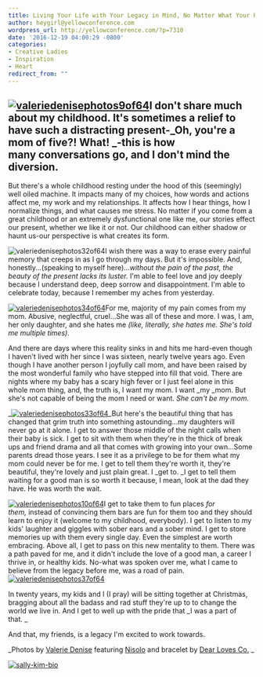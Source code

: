 ```yaml
---
title: Living Your Life with Your Legacy in Mind, No Matter What Your Past Holds
author: heygirl@yellowconference.com
wordpress_url: http://yellowconference.com/?p=7310
date: '2016-12-19 04:00:29 -0800'
categories:
- Creative Ladies
- Inspiration
- Heart
redirect_from: ""
---
```


## [![valeriedenisephotos9of64](https://s3.amazonaws.com/yellow-files/blog/2016/12/ValerieDenisePhotos9of64.jpg)](https://s3.amazonaws.com/yellow-files/blog/2016/12/ValerieDenisePhotos9of64.jpg)I don't share much about my childhood. It's sometimes a relief to have such a distracting present-_Oh, you're a mom of five?! What! _-this is how many conversations go, and I don't mind the diversion.

But there's a whole childhood resting under the hood of this (seemingly) well oiled machine. It impacts many of my choices, how words and actions affect me, my work and my relationships. It affects how I hear things, how I normalize things, and what causes me stress. No matter if you come from a great childhood or an extremely dysfunctional one like me, our stories effect our present, whether we like it or not. Our childhood can either shadow or haunt us-our perspective is what creates its form.

![valeriedenisephotos32of64](https://s3.amazonaws.com/yellow-files/blog/2016/12/ValerieDenisePhotos32of64.jpg)I wish there was a way to erase every painful memory that creeps in as I go through my days. But it's impossible. And, honestly...(speaking to myself here)..._without the pain of the past, the beauty of the present lacks its luster._ I'm able to feel love and joy deeply because I understand deep, deep sorrow and disappointment. I'm able to celebrate today, because I remember my aches from yesterday.

[![valeriedenisephotos34of64](https://s3.amazonaws.com/yellow-files/blog/2016/12/ValerieDenisePhotos34of64.jpg)](https://s3.amazonaws.com/yellow-files/blog/2016/12/ValerieDenisePhotos34of64.jpg)For me, majority of my pain comes from my mom. Abusive, neglectful, cruel...She was all of these and more. I was, I am, her only daughter, and she hates me _(like, literally, she hates me. She's told me multiple times).[  
](https://s3.amazonaws.com/yellow-files/blog/2016/12/ValerieDenisePhotos32of64.jpg)_

And there are days where this reality sinks in and hits me hard-even though I haven't lived with her since I was sixteen, nearly twelve years ago. Even though I have another person I joyfully call mom, and have been raised by the most wonderful family who have stepped into fill that void. There are nights where my baby has a scary high fever or I just feel alone in this whole mom thing, and, the truth is, I want my mom. I want _my _mom. But she's not capable of being the mom I need or want. _She can't be my mom._

_[![valeriedenisephotos33of64](https://s3.amazonaws.com/yellow-files/blog/2016/12/ValerieDenisePhotos33of64.jpg)](https://s3.amazonaws.com/yellow-files/blog/2016/12/ValerieDenisePhotos33of64.jpg)_But here's the beautiful thing that has changed that grim truth into something astounding...my daughters will never go at it alone. I get to answer those middle of the night calls when their baby is sick. I get to sit with them when they're in the thick of break ups and friend drama and all that comes with growing into your own...Some parents dread those years. I see it as a privilege to be for them what my mom could never be for me. I get to tell them they're worth it, they're beautiful, they're lovely and just plain great. I _get to. _I get to tell them waiting for a good man is so worth it because, I mean, look at the dad they have. He was worth the wait.

[![valeriedenisephotos10of64](https://s3.amazonaws.com/yellow-files/blog/2016/12/ValerieDenisePhotos10of64.jpg)](https://s3.amazonaws.com/yellow-files/blog/2016/12/ValerieDenisePhotos10of64.jpg)I get to take them to fun places _for them,_ instead of convincing them bars are fun for them too and they should learn to enjoy it (welcome to my childhood, everybody). I get to listen to my kids' laughter and giggles with sober ears and a sober mind. I get to store memories up with them every single day. Even the simplest are worth embracing. Above all, I get to pass on this new mentality to them. There was a path paved for me, and it didn't include the love of a good man, a career I thrive in, or healthy kids. No-what was spoken over me, what I came to believe from the legacy before me, was a road of pain.[![valeriedenisephotos37of64](https://s3.amazonaws.com/yellow-files/blog/2016/12/ValerieDenisePhotos37of64.jpg)](https://s3.amazonaws.com/yellow-files/blog/2016/12/ValerieDenisePhotos37of64.jpg)

In twenty years, my kids and I (I pray) will be sitting together at Christmas, bragging about all the badass and rad stuff they're up to to change the world we live in. And I get to well up with the pride that _I was a part of that. _

And that, my friends, is a legacy I'm excited to work towards.

_Photos by [Valerie Denise](http://www.valeriedenisephotos.com/) featuring [Nisolo](https://nisolo.com/) and bracelet by [Dear Loves Co.](https://www.dearlovesco.com/products/moon) _

[![sally-kim-bio](https://s3.amazonaws.com/yellow-files/blog/2016/11/Sally-Kim-Bio.jpg)](http://lettersfromamister.tumblr.com/)

